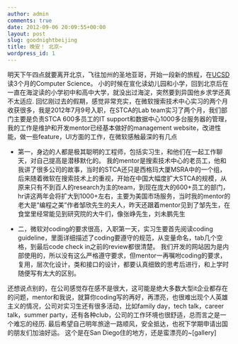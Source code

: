 ```yaml
---
author: admin
comments: true
date: 2012-09-06 20:09:55+00:00
layout: post
slug: goodnightbeijing
title: 晚安！ 北京~
wordpress_id: 1
---
```


明天下午四点就要离开北京，飞往加州的圣地亚哥，开始一段新的旅程，在[UCSD](http://www.ucsd.edu/)读3个月的Computer Science。 小的时候在宣化读幼儿园和小学，回到北京后在一直在海淀读的小学初中和高中大学，就没出过海淀，突然要到异国他乡求学还真不太适应. 回忆刚过去的假期，感觉非常充实，在微软搜索技术中心实习的两个月收获很多，我是2012年7月9号入职，在STCA的Lab team实习了两个月，我们部门主要是负责STCA 600多员工的IT support和数据中心1000多台服务器的管理，我的工作是维护和开发mentor已经基本做好的management website，改进性能，做一些feature，UI方面的工作，在微软感触最深的有几点




  * 第一，身边的人都是极其聪明的工程师，包括实习生，和他们在一起工作聊天，对自己提高是潜移默化的。 我的mentor是搜索技术中心的老员工，他和我讲了很多公司的故事，当时的STCA还只是西格玛大厦MSRA中的一个组，后来随着微软在搜索技术上的重视，开始在中国大幅度扩大STCA的规模，从原来只有不到百人的research为主的team，到现在庞大的600+员工的部门，hr讲这两年会将扩大到1000+左右，主要为美国市场服务，当时我的mentor的老大是“编程之美”作者邹欣先生的夫人，昨天还跟着mentor见到了邹先生，在食堂里经常能见到研究院的大牛们，像张峥先生，刘未鹏先生



  * 二，微软对coding的要求很高，入职第一天，实习生要首先阅读coding guideline，里面详细描述了coding要遵守的规范，从变量命名，tab几个空格，到最后code check in之前的review都很清楚。 我们开发的网站因为是内部使用的，所以没有这么严格遵守要求，但mentor一再嘱咐coding的要求，复用，层次化设计，类和接口的设计，都要认真细致的思考后进行，和上学时随便写有太大的区别。



还想说点别的，在公司感觉存在感不是很大，这可能是绝大多数大型it企业都存在的问题，mentor和我说，就算你coding写的再好，再漂亮，也很难出现个人英雄主义的情况，公司对实习生还有很多活动，比如family day，tech talk，career talk，summer party，还有各种club，公司的工作环境也很舒适，总而言之是一个难忘的经历.  最后希望自己明年旅途一路顺风，安全抵达，也祝下学期申请出国的朋友们加油好运。 这个是在San Diego住的地方，还是蛮漂亮的~[gallery]

